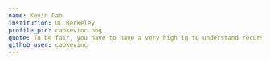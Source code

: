 ```yaml
---
name: Kevin Cao
institution: UC Berkeley
profile_pic: caokevinc.png
quote: To be fair, you have to have a very high iq to understand recursion...
github_user: caokevinc
---
```

